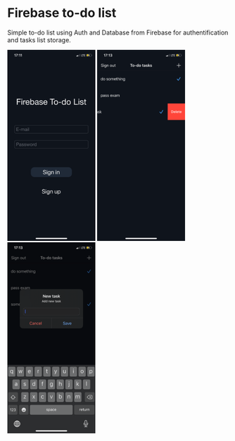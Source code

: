 # Firebase to-do list
Simple to-do list using Auth and Database from Firebase for authentification and tasks list storage.

<img src="./demoScreenshots/1.PNG" width="200"/>
<img src="./demoScreenshots/2.PNG" width="200"/>
<img src="./demoScreenshots/3.PNG" width="200"/>
